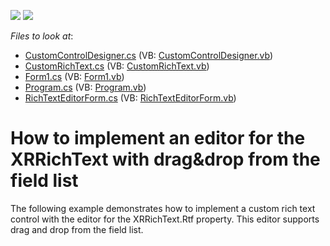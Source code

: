 <!-- default badges list -->
[![](https://img.shields.io/badge/Open_in_DevExpress_Support_Center-FF7200?style=flat-square&logo=DevExpress&logoColor=white)](https://supportcenter.devexpress.com/ticket/details/E526)
[![](https://img.shields.io/badge/📖_How_to_use_DevExpress_Examples-e9f6fc?style=flat-square)](https://docs.devexpress.com/GeneralInformation/403183)
<!-- default badges end -->
<!-- default file list -->
*Files to look at*:

* [CustomControlDesigner.cs](./CS/CustomControlDesigner.cs) (VB: [CustomControlDesigner.vb](./VB/CustomControlDesigner.vb))
* [CustomRichText.cs](./CS/CustomRichText.cs) (VB: [CustomRichText.vb](./VB/CustomRichText.vb))
* [Form1.cs](./CS/Form1.cs) (VB: [Form1.vb](./VB/Form1.vb))
* [Program.cs](./CS/Program.cs) (VB: [Program.vb](./VB/Program.vb))
* [RichTextEditorForm.cs](./CS/RichTextEditorForm.cs) (VB: [RichTextEditorForm.vb](./VB/RichTextEditorForm.vb))
<!-- default file list end -->
# How to implement an editor for the XRRichText with drag&drop from the field list


<p>The following example demonstrates how to implement a custom rich text control with the editor for the XRRichText.Rtf property. This editor supports drag and drop from the field list.</p>

<br/>


